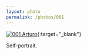 ```yaml
---
layout: photo
permalink: /photos/001
---
```


[![001 Arturo](https://c1.staticflickr.com/1/366/19060423952_14963c0816_c.jpg)](https://www.flickr.com/photos/131440297@N08/19060423952){:target="_blank"}

Self-portrait.

